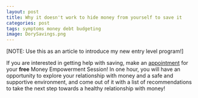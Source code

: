 ```yaml
--- 
layout: post
title: Why it doesn't work to hide money from yourself to save it
categories: post
tags: symptoms money debt budgeting
image: DorySavings.png
---
```


[NOTE: Use this as an article to introduce my new entry level program!]

If you are interested in getting help with saving, make an [appointment](http://www.bountifulmoneycoach.com/schedule.html) for your **free** Money Empowerment Session! In one hour, you will have an opportunity to explore your relationship with money and a safe and supportive environment, and come out of it with a list of recommendations to take the next step towards a healthy relationship with money!